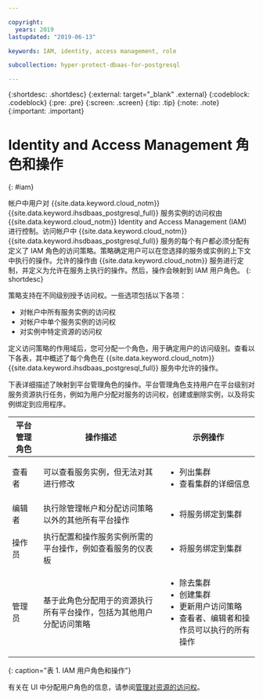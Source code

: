 ```yaml
---

copyright:
  years: 2019
lastupdated: "2019-06-13"

keywords: IAM, identity, access management, role

subcollection: hyper-protect-dbaas-for-postgresql

---
```


{:shortdesc: .shortdesc}
{:external: target="_blank" .external}
{:codeblock: .codeblock}
{:pre: .pre}
{:screen: .screen}
{:tip: .tip}
{:note: .note}
{:important: .important}

# Identity and Access Management 角色和操作
{: #iam}

帐户中用户对 {{site.data.keyword.cloud_notm}} {{site.data.keyword.ihsdbaas_postgresql_full}} 服务实例的访问权由 {{site.data.keyword.cloud_notm}} Identity and Access Management (IAM) 进行控制。访问帐户中 {{site.data.keyword.cloud_notm}} {{site.data.keyword.ihsdbaas_postgresql_full}} 服务的每个有户都必须分配有定义了 IAM 角色的访问策略。策略确定用户可以在您选择的服务或实例的上下文中执行的操作。允许的操作由 {{site.data.keyword.cloud_notm}} 服务进行定制，并定义为允许在服务上执行的操作。然后，操作会映射到 IAM 用户角色。
{: shortdesc}

策略支持在不同级别授予访问权。一些选项包括以下各项：

* 对帐户中所有服务实例的访问权
* 对帐户中单个服务实例的访问权
* 对实例中特定资源的访问权

定义访问策略的作用域后，您可分配一个角色，用于确定用户的访问级别。查看以下各表，其中概述了每个角色在 {{site.data.keyword.cloud_notm}} {{site.data.keyword.ihsdbaas_postgresql_full}} 服务中允许的操作。

下表详细描述了映射到平台管理角色的操作。平台管理角色支持用户在平台级别对服务资源执行任务，例如为用户分配对服务的访问权，创建或删除实例，以及将实例绑定到应用程序。

|平台管理角色|操作描述|示例操作|
|------------------------|----------------------|----------------------------------------------------------------|
|查看者|可以查看服务实例，但无法对其进行修改|<ul><li>列出集群</li><li>查看集群的详细信息</li></ul>|
|编辑者|执行除管理帐户和分配访问策略以外的其他所有平台操作|<ul><li>将服务绑定到集群</li></ul>|
|操作员|执行配置和操作服务实例所需的平台操作，例如查看服务的仪表板|<ul><li>将服务绑定到集群</li></ul>|
|管理员|基于此角色分配用于的资源执行所有平台操作，包括为其他用户分配访问策略|<ul><li>除去集群</li><li>创建集群</li><li>更新用户访问策略</li><li>查看者、编辑者和操作员可以执行的所有操作</li></ul>|
{: caption="表 1. IAM 用户角色和操作"}

有关在 UI 中分配用户角色的信息，请参阅[管理对资源的访问权](/docs/iam?topic=iam-iammanidaccser#iammanidaccser)。
